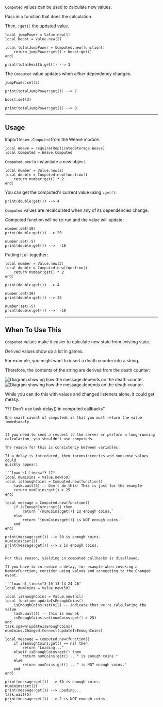 `Computed` values can be used to calculate new values.

Pass in a function that does the calculation.

Then, `:get()` the updated value.

```luau
local jumpPower = Value.new(1)
local boost = Value.new(2)

local totalJumpPower = Computed.new(function()
    return jumpPower:get() + boost:get()
end)

print(totalHealth:get()) --> 3
```

The `Computed` value updates when _either_ dependency changes.

```luau
jumpPower:set(5)

print(totalJumpPower:get()) --> 7

boost:set(3)

print(totalJumpPower:get()) --> 8
```

---

## Usage

Import `Weave.Computed` from the Weave module.

```luau linenums="1" hl_lines="2"
local Weave = require(ReplicatedStorage.Weave)
local Computed = Weave.Computed
```

`Computed.new` to instantiate a new object.

```luau
local number = Value.new(2)
local double = Computed.new(function()
    return number:get() * 2
end)
```

You can get the computed's current value using `:get()`:

```luau
print(double:get()) --> 4
```

`Computed` values are recalculated when any of its dependencies change.

Computed function will be re-run and the value will update:

```luau
number:set(10)
print(double:get()) --> 20
```

```luau
number:set(-5)
print(double:get()) -->  -10
```

Putting it all together:

```luau
local number = Value.new(2)
local double = Computed.new(function()
    return number:get() * 2
end)

print(double:get()) --> 4

number:set(10)
print(double:get()) --> 20

number:set(-5)
print(double:get()) -->  -10
```

---

## When To Use This

`Computed` values make it easier to calculate new state from existing state.

Derived values show up a lot in games.

For example, you might want to insert a death counter into a string.

Therefore, the contents of the string are derived from the death counter:

![Diagram showing how the message depends on the death counter.](Derived-Value-Dark.svg#only-dark)
![Diagram showing how the message depends on the death counter.](Derived-Value-Light.svg#only-light)

While you can do this with values and changed listeners alone, it could get messy.

??? Don't use task.delay() in computed callbacks"

    One small caveat of computeds is that you must return the value immediately.


    If you need to send a request to the server or perform a long-running
    calculation, you shouldn't use computeds.

    The reason for this is consistency between variables.

    If a delay is introduced, then inconsistencies and nonsense values could
    quickly appear:

    ```luau hl_lines="3 17"
    local numCoins = Value.new(50)
    local isEnoughCoins = Computed.new(function()
        task.wait(5) -- Don't do this! This is just for the example
        return numCoins:get() > 25
    end)

    local message = Computed.new(function()
        if isEnoughCoins:get() then
            return `{numCoins:get()} is enough coins.`
        else
            return `{numCoins:get()} is NOT enough coins.`
        end
    end)

    print(message:get()) --> 50 is enough coins.
    numCoins:set(2)
    print(message:get()) --> 2 is enough coins.
    ```

    For this reason, yielding in computed callbacks is disallowed.

    If you have to introduce a delay, for example when invoking a
    RemoteFunction, consider using values and connecting to the Changed event.

    ```luau hl_lines="3-10 13-14 24-26"
    local numCoins = Value.new(50)

    local isEnoughCoins = Value.new(nil)
    local function updateIsEnoughCoins()
        isEnoughCoins:set(nil) -- indicate that we're calculating the value
        task.wait(5) -- this is now ok
        isEnoughCoins:set(numCoins:get() > 25)
    end
    task.spawn(updateIsEnoughCoins)
    numCoins.Changed:Connect(updateIsEnoughCoins)

    local message = Computed.new(function()
        if isEnoughCoins:get() == nil then
            return "Loading..."
        elseif isEnoughCoins:get() then
            return numCoins:get() .. " is enough coins."
        else
            return numCoins:get() .. " is NOT enough coins."
        end
    end)

    print(message:get()) --> 50 is enough coins.
    numCoins:set(2)
    print(message:get()) --> Loading...
    task.wait(5)
    print(message:get()) --> 2 is NOT enough coins.
    ```
